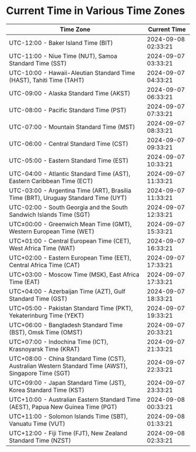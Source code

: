# Current Time in Various Time Zones

| Time Zone | Current Time |
|-----------|--------------|
| UTC-12:00 - Baker Island Time (BIT) | 2024-09-08 02:33:21 |
| UTC-11:00 - Niue Time (NUT), Samoa Standard Time (SST) | 2024-09-07 03:33:21 |
| UTC-10:00 - Hawaii-Aleutian Standard Time (HAST), Tahiti Time (TAHT) | 2024-09-07 04:33:21 |
| UTC-09:00 - Alaska Standard Time (AKST) | 2024-09-07 06:33:21 |
| UTC-08:00 - Pacific Standard Time (PST) | 2024-09-07 07:33:21 |
| UTC-07:00 - Mountain Standard Time (MST) | 2024-09-07 08:33:21 |
| UTC-06:00 - Central Standard Time (CST) | 2024-09-07 09:33:21 |
| UTC-05:00 - Eastern Standard Time (EST) | 2024-09-07 10:33:21 |
| UTC-04:00 - Atlantic Standard Time (AST), Eastern Caribbean Time (ECT) | 2024-09-07 11:33:21 |
| UTC-03:00 - Argentina Time (ART), Brasília Time (BRT), Uruguay Standard Time (UYT) | 2024-09-07 11:33:21 |
| UTC-02:00 - South Georgia and the South Sandwich Islands Time (SGT) | 2024-09-07 12:33:21 |
| UTC±00:00 - Greenwich Mean Time (GMT), Western European Time (WET) | 2024-09-07 15:33:21 |
| UTC+01:00 - Central European Time (CET), West Africa Time (WAT) | 2024-09-07 16:33:21 |
| UTC+02:00 - Eastern European Time (EET), Central Africa Time (CAT) | 2024-09-07 17:33:21 |
| UTC+03:00 - Moscow Time (MSK), East Africa Time (EAT) | 2024-09-07 17:33:21 |
| UTC+04:00 - Azerbaijan Time (AZT), Gulf Standard Time (GST) | 2024-09-07 18:33:21 |
| UTC+05:00 - Pakistan Standard Time (PKT), Yekaterinburg Time (YEKT) | 2024-09-07 19:33:21 |
| UTC+06:00 - Bangladesh Standard Time (BST), Omsk Time (OMST) | 2024-09-07 20:33:21 |
| UTC+07:00 - Indochina Time (ICT), Krasnoyarsk Time (KRAT) | 2024-09-07 21:33:21 |
| UTC+08:00 - China Standard Time (CST), Australian Western Standard Time (AWST), Singapore Time (SGT) | 2024-09-07 22:33:21 |
| UTC+09:00 - Japan Standard Time (JST), Korea Standard Time (KST) | 2024-09-07 23:33:21 |
| UTC+10:00 - Australian Eastern Standard Time (AEST), Papua New Guinea Time (PGT) | 2024-09-08 00:33:21 |
| UTC+11:00 - Solomon Islands Time (SBT), Vanuatu Time (VUT) | 2024-09-08 01:33:21 |
| UTC+12:00 - Fiji Time (FJT), New Zealand Standard Time (NZST) | 2024-09-08 02:33:21 |
